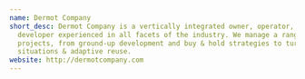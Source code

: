 ```yaml
---
name: Dermot Company
short_desc: Dermot Company is a vertically integrated owner, operator, &
  developer experienced in all facets of the industry. We manage a range of
  projects, from ground-up development and buy & hold strategies to turnaround
  situations & adaptive reuse.
website: http://dermotcompany.com
---
```

